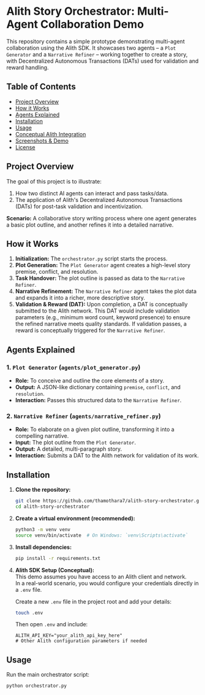 # Alith Story Orchestrator: Multi-Agent Collaboration Demo

This repository contains a simple prototype demonstrating multi-agent collaboration using the Alith SDK. It showcases two agents – a `Plot Generator` and a `Narrative Refiner` – working together to create a story, with Decentralized Autonomous Transactions (DATs) used for validation and reward handling.

## Table of Contents
- [Project Overview](#project-overview)
- [How it Works](#how-it-works)
- [Agents Explained](#agents-explained)
- [Installation](#installation)
- [Usage](#usage)
- [Conceptual Alith Integration](#conceptual-alith-integration)
- [Screenshots & Demo](#screenshots--demo)
- [License](#license)

## Project Overview

The goal of this project is to illustrate:
1.  How two distinct AI agents can interact and pass tasks/data.
2.  The application of Alith's Decentralized Autonomous Transactions (DATs) for post-task validation and incentivization.

**Scenario:** A collaborative story writing process where one agent generates a basic plot outline, and another refines it into a detailed narrative.

## How it Works

1.  **Initialization:** The `orchestrator.py` script starts the process.
2.  **Plot Generation:** The `Plot Generator` agent creates a high-level story premise, conflict, and resolution.
3.  **Task Handover:** The plot outline is passed as data to the `Narrative Refiner`.
4.  **Narrative Refinement:** The `Narrative Refiner` agent takes the plot data and expands it into a richer, more descriptive story.
5.  **Validation & Reward (DAT):** Upon completion, a DAT is conceptually submitted to the Alith network. This DAT would include validation parameters (e.g., minimum word count, keyword presence) to ensure the refined narrative meets quality standards. If validation passes, a reward is conceptually triggered for the `Narrative Refiner`.

## Agents Explained

### 1. `Plot Generator` (`agents/plot_generator.py`)
-   **Role:** To conceive and outline the core elements of a story.
-   **Output:** A JSON-like dictionary containing `premise`, `conflict`, and `resolution`.
-   **Interaction:** Passes this structured data to the `Narrative Refiner`.

### 2. `Narrative Refiner` (`agents/narrative_refiner.py`)
-   **Role:** To elaborate on a given plot outline, transforming it into a compelling narrative.
-   **Input:** The plot outline from the `Plot Generator`.
-   **Output:** A detailed, multi-paragraph story.
-   **Interaction:** Submits a DAT to the Alith network for validation of its work.

## Installation

1.  **Clone the repository:**
    ```bash
    git clone https://github.com/thamothara7/alith-story-orchestrator.git
    cd alith-story-orchestrator
    ```

2.  **Create a virtual environment (recommended):**
    ```bash
    python3 -m venv venv
    source venv/bin/activate  # On Windows: `venv\Scripts\activate`
    ```

3.  **Install dependencies:**
    ```bash
    pip install -r requirements.txt
    ```

4. **Alith SDK Setup (Conceptual):**  
   This demo assumes you have access to an Alith client and network.  
   In a real-world scenario, you would configure your credentials directly in a `.env` file.  

   Create a new `.env` file in the project root and add your details:
   ```bash
   touch .env
   ```

   Then open `.env` and include:
   ```
   ALITH_API_KEY="your_alith_api_key_here"
   # Other Alith configuration parameters if needed
   ```
## Usage

Run the main orchestrator script:

```bash
python orchestrator.py
